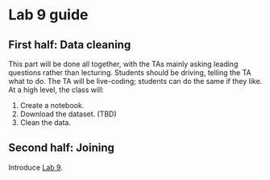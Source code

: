 # Lab 9 guide

## First half: Data cleaning

This part will be done all together, with the TAs mainly asking leading questions rather than lecturing. Students should be driving, telling the TA what to do. The TA will be live-coding; students can do the same if they like. At a high level, the class will:

1. Create a notebook.
1. Download the dataset. (TBD)
1. Clean the data.

## Second half: Joining

Introduce [Lab 9](lab_9.ipynb).
